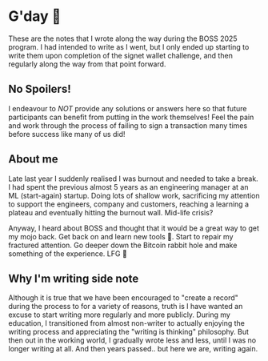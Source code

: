 # G'day 👋

These are the notes that I wrote along the way during the BOSS 2025 program. I had intended to write as I went, but I only ended up starting to write them upon completion of the signet wallet challenge, and then regularly along the way from that point forward.

## No Spoilers!

I endeavour to *NOT* provide any solutions or answers here so that future participants can benefit from putting in the work themselves! Feel the pain and work through the process of failing to sign a transaction many times before success like many of us did!

## About me

Late last year I suddenly realised I was burnout and needed to take a break. I had spent the previous almost 5 years as an engineering manager at an ML (start-again) startup. Doing lots of shallow work, sacrificing my attention to support the engineers, company and customers, reaching a learning a plateau and eventually hitting the burnout wall. Mid-life crisis?

Anyway, I heard about BOSS and thought that it would be a great way to get my mojo back. Get back on and learn new tools 🦀. Start to repair my fractured attention. Go deeper down the Bitcoin rabbit hole and make something of the experience. LFG 🚀

## Why I'm writing side note

Although it is true that we have been encouraged to "create a record" during the process to for a variety of reasons, truth is I have wanted an excuse to start writing more regularly and more publicly. During my education, I transitioned from almost non-writer to actually enjoying the writing process and appreciating the "writing is thinking" philosophy. But then out in the working world, I gradually wrote less and less, until I was no longer writing at all. And then years passed.. but here we are, writing again.
